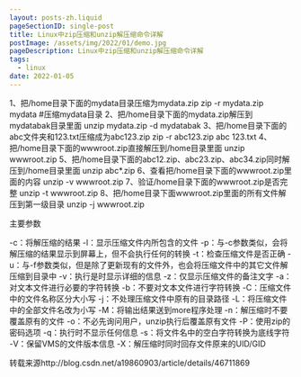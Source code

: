 ```yaml
---
layout: posts-zh.liquid
pageSectionID: single-post
title: Linux中zip压缩和unzip解压缩命令详解
postImage: /assets/img/2022/01/demo.jpg
pageDescription: Linux中zip压缩和unzip解压缩命令详解
tags: 
  - linux
date: 2022-01-05
---
```


1、把/home目录下面的mydata目录压缩为mydata.zip
zip -r mydata.zip mydata #压缩mydata目录
2、把/home目录下面的mydata.zip解压到mydatabak目录里面
unzip mydata.zip -d mydatabak
3、把/home目录下面的abc文件夹和123.txt压缩成为abc123.zip
zip -r abc123.zip abc 123.txt
4、把/home目录下面的wwwroot.zip直接解压到/home目录里面
unzip wwwroot.zip
5、把/home目录下面的abc12.zip、abc23.zip、abc34.zip同时解压到/home目录里面
unzip abc*.zip
6、查看把/home目录下面的wwwroot.zip里面的内容
unzip -v wwwroot.zip
7、验证/home目录下面的wwwroot.zip是否完整
unzip -t wwwroot.zip
8、把/home目录下面wwwroot.zip里面的所有文件解压到第一级目录
unzip -j wwwroot.zip

主要参数

-c：将解压缩的结果
-l：显示压缩文件内所包含的文件
-p：与-c参数类似，会将解压缩的结果显示到屏幕上，但不会执行任何的转换
-t：检查压缩文件是否正确
-u：与-f参数类似，但是除了更新现有的文件外，也会将压缩文件中的其它文件解压缩到目录中
-v：执行是时显示详细的信息
-z：仅显示压缩文件的备注文字
-a：对文本文件进行必要的字符转换
-b：不要对文本文件进行字符转换
-C：压缩文件中的文件名称区分大小写
-j：不处理压缩文件中原有的目录路径
-L：将压缩文件中的全部文件名改为小写
-M：将输出结果送到more程序处理
-n：解压缩时不要覆盖原有的文件
-o：不必先询问用户，unzip执行后覆盖原有文件
-P：使用zip的密码选项
-q：执行时不显示任何信息
-s：将文件名中的空白字符转换为底线字符
-V：保留VMS的文件版本信息
-X：解压缩时同时回存文件原来的UID/GID

转载来源http://blog.csdn.net/a19860903/article/details/46711869